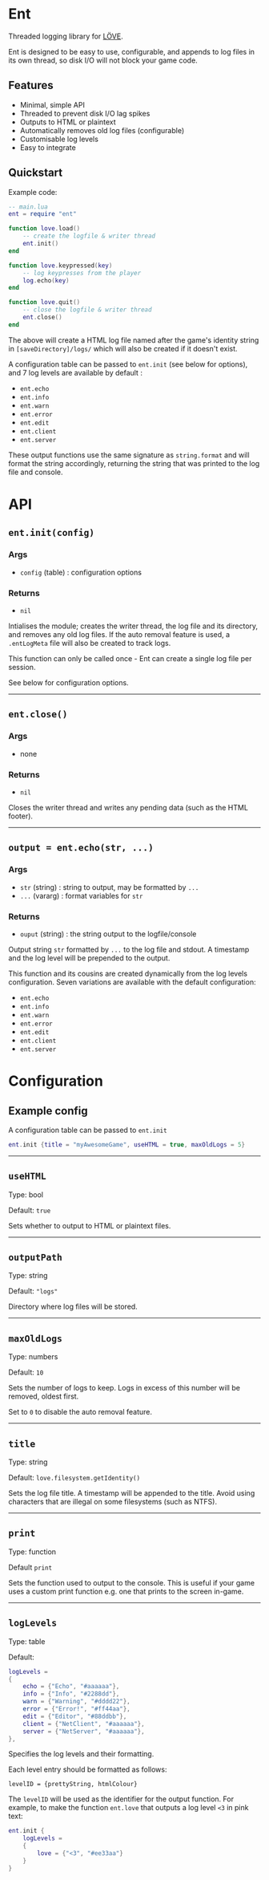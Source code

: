 # Ent
Threaded logging library for [LÖVE](https://love2d.org/).

Ent is designed to be easy to use, configurable, and appends to log files in its own thread, so disk I/O will not block your game code.

## Features
 * Minimal, simple API
 * Threaded to prevent disk I/O lag spikes
 * Outputs to HTML or plaintext
 * Automatically removes old log files (configurable)
 * Customisable log levels
 * Easy to integrate

## Quickstart

Example code:
```lua
-- main.lua
ent = require "ent"

function love.load()
	-- create the logfile & writer thread
	ent.init()
end

function love.keypressed(key)
	-- log keypresses from the player
	log.echo(key)
end

function love.quit()
	-- close the logfile & writer thread
	ent.close()
end
```
The above will create a HTML log file named after the game's identity string in `[saveDirectory]/logs/` which will also be created if it doesn't exist.

A configuration table can be passed to `ent.init` (see below for options), and 7 log levels are available by default :

 * `ent.echo`
 * `ent.info`
 * `ent.warn`
 * `ent.error`
 * `ent.edit`
 * `ent.client`
 * `ent.server`

 These output functions use the same signature as `string.format` and will format the string accordingly, returning the string that was printed to the log file and console.

# API

## `ent.init(config)`
 ### Args
 * `config` (table) : configuration options
 ### Returns
 * `nil`

Intialises the module; creates the writer thread, the log file and its directory, and removes any old log files. If the auto removal feature is used, a `.entLogMeta` file will also be created to track logs.

This function can only be called once - Ent can create a single log file per session.

See below for configuration options.

---

## `ent.close()`
 ### Args
 * none
 ### Returns
 * `nil`

Closes the writer thread and writes any pending data (such as the HTML footer).

---

## `output = ent.echo(str, ...)`
 ### Args
 * `str` (string) : string to output, may be formatted by `...`
 * `...` (vararg) : format variables for `str`
 ### Returns
 * `ouput` (string) : the string output to the logfile/console

Output string `str` formatted by `...` to the log file and stdout.
A timestamp and the log level will be prepended to the output.

This function and its cousins are created dynamically from the log levels configuration. Seven variations are available with the default configuration:

 * `ent.echo`
 * `ent.info`
 * `ent.warn`
 * `ent.error`
 * `ent.edit`
 * `ent.client`
 * `ent.server`

 # Configuration

 ## Example config
A configuration table can be passed to `ent.init`
```lua
ent.init {title = "myAwesomeGame", useHTML = true, maxOldLogs = 5}
```

---

## `useHTML` 
Type: bool

Default: `true`

Sets whether to output to HTML or plaintext files.

---

## `outputPath`
Type: string

Default: `"logs"`

Directory where log files will be stored.

---

## `maxOldLogs`
Type: numbers

Default: `10`

Sets the number of logs to keep. Logs in excess of this number will be removed, oldest first.

Set to `0` to disable the auto removal feature.

---

## `title`
Type: string

Default: `love.filesystem.getIdentity()`

Sets the log file title. A timestamp will be appended to the title. Avoid using characters that are illegal on some filesystems (such as NTFS).

---

## `print`
Type: function

Default `print`

Sets the function used to output to the console. This is useful if your game uses a custom print function e.g. one that prints to the screen in-game.

---

## `logLevels`
Type: table

Default:
```lua
logLevels = 
{
	echo = {"Echo", "#aaaaaa"},
	info = {"Info", "#2288dd"},
	warn = {"Warning", "#dddd22"},
	error = {"Error!", "#ff44aa"},
	edit = {"Editor", "#88ddbb"},
	client = {"NetClient", "#aaaaaa"},
	server = {"NetServer", "#aaaaaa"},
},
```
Specifies the log levels and their formatting.

Each level entry should be formatted as follows:

`levelID = {prettyString, htmlColour}`

The `levelID` will be used as the identifier for the output function. For example, to make the function `ent.love` that outputs a log level `<3` in pink text:

```lua
ent.init {
	logLevels = 
	{
		love = {"<3", "#ee33aa"}
	}
}
```